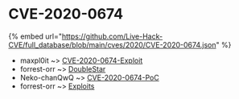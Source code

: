 # CVE-2020-0674
{% embed url="https://github.com/Live-Hack-CVE/full_database/blob/main/cves/2020/CVE-2020-0674.json" %}

* maxpl0it ~> [CVE-2020-0674-Exploit](https://www.alice-snow.ru/2020/database/cve-2020-0674/cve-2020-0674-exploit-maxpl0it)
* forrest-orr ~> [DoubleStar](https://www.alice-snow.ru/2020/database/cve-2020-0674/doublestar-forrest-orr)
* Neko-chanQwQ ~> [CVE-2020-0674-PoC](https://www.alice-snow.ru/2020/database/cve-2020-0674/cve-2020-0674-poc-neko-chanqwq)
* forrest-orr ~> [Exploits](https://www.alice-snow.ru/2020/database/cve-2020-0674/exploits-forrest-orr)